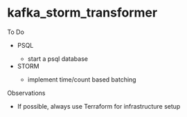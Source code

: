 # kafka_storm_transformer
To Do
<ul>
<li>PSQL</li>
<ul>
  <li>start a psql database</li>
</ul>
<li>STORM</li>
  <ul>
    <li>implement time/count based batching</li>
  </ul>
</ul>

Observations
<ul>
	<li>If possible, always use Terraform for infrastructure setup</li>
</ul>
